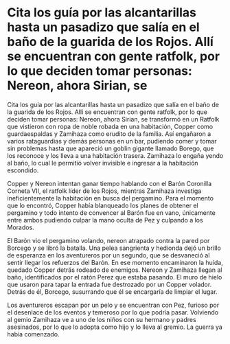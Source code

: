 # Cita los guía por las alcantarillas hasta un pasadizo que salía en el baño de la guarida de los Rojos. Allí se encuentran con gente ratfolk, por lo que deciden tomar personas: Nereon, ahora Sirian, se

Cita los guía por las alcantarillas hasta un pasadizo que salía en el baño de la guarida de los Rojos. Allí se encuentran con gente ratfolk, por lo que deciden tomar personas: Nereon, ahora Sirian, se transformó en un Ratfolk que vistieron con ropa de noble robada en una habitación, Copper como guardaespaldas y Zamihaza como erudito de la familia. Así engañaron a varios rataguardias y demás personas en un bar, pudiendo comer y tomar sin problemas hasta que apareció un goblin gigante llamado Borego, que los reconoce y los lleva a una habitación trasera. Zamihaza lo engaña yendo al baño, lo cual le permitió volver invisible e ingresar a la habitación escondido.

Copper y Nereon intentan ganar tiempo hablando con el Barón Coronilla Corneta VII, el ratfolk líder de los Rojos, mientras Zamihaza investiga ineficientemente la habitación en busca del pergamino. Para el momento que lo encontró, Copper había blanqueado los planes de obtener el pergamino y todo intento de convencer al Barón fue en vano, únicamente entre ambos pudiendo culpar la mano oculta de Pez y culpando a los Morados.

El Barón vio el pergamino volando, nereon atrapado contra la pared por Borcego y se libró la batalla. Una pelea sangrienta y hedionda dejó un brillo de esperanza en los aventureros por un segundo, que se desvaneció al sentir llegar los refuerzos del Barón. En ese momento encaminaron la huída, quedado Copper detrás rodeado de enemigos. Nereon y Zamihaza llegan al baño, identificados por el ratón Perez que estaba pasando. El muro de hielo que usaron para tapar la entrada fue destrozado por un Copper volador. Detrás de él, Borcego, susurrando que él se encargaría de limpiar el lugar.

Los aventureros escapan por un pelo y se encuentran con Pez, furioso por el desenlace de los eventos y temeroso por lo que podría pasar. Volviendo al gemio Zamihaza ve a uno de los niños con su hermano y padres asesinados, por lo que lo adopta como hijo y lo lleva al gremio. La guerra ya había comenzado.

